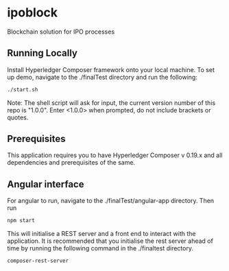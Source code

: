 # ipoblock

Blockchain solution for IPO processes 

## Running Locally

Install Hyperledger Composer framework onto your local machine. To set up demo, navigate to the ./finalTest directory and run the following: 

```bash
./start.sh
```

Note: The shell script will ask for input, the current version number of this repo is "1.0.0". Enter <1.0.0> when prompted, do not include brackets or quotes.

## Prerequisites

This application requires you to have Hyperledger Composer v 0.19.x and all dependencies and prerequisites of the same.

## Angular interface

For angular to run, navigate to the ./finalTest/angular-app directory. Then run

```bash
npm start
```

This will initialise a REST server and a front end to interact with the application. It is recommended that you initialise the rest server ahead of time by running the following command in the ./finaltest directory.

```bash
composer-rest-server
```
